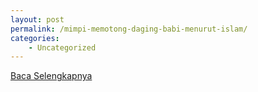 ```yaml
---
layout: post
permalink: /mimpi-memotong-daging-babi-menurut-islam/
categories:
    - Uncategorized
---
```


[Baca Selengkapnya](/03)